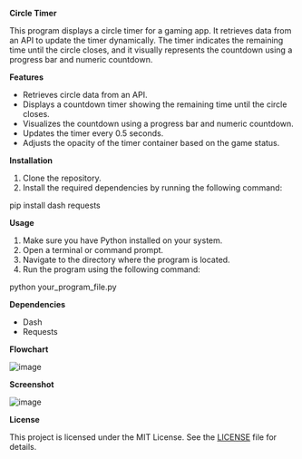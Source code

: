 **Circle Timer**

This program displays a circle timer for a gaming app. It retrieves data from an API to update the timer dynamically. The timer indicates the remaining time until the circle closes, and it visually represents the countdown using a progress bar and numeric countdown.

**Features**

-   Retrieves circle data from an API.
-   Displays a countdown timer showing the remaining time until the circle closes.
-   Visualizes the countdown using a progress bar and numeric countdown.
-   Updates the timer every 0.5 seconds.
-   Adjusts the opacity of the timer container based on the game status.

**Installation**

1.  Clone the repository.
2.  Install the required dependencies by running the following command:

pip install dash requests

**Usage**

1.  Make sure you have Python installed on your system.
2.  Open a terminal or command prompt.
3.  Navigate to the directory where the program is located.
4.  Run the program using the following command:

python your_program_file.py

**Dependencies**

-   Dash
-   Requests

**Flowchart**

![image](https://github.com/NotJeket/PUBGm-Circle-Timer/assets/37781149/6a5b2243-2cc0-4f35-adab-5cad5b5daf87)

**Screenshot**

![image](https://github.com/NotJeket/PUBGm-Circle-Timer/assets/37781149/39061206-be10-4d36-ab86-6aa3767ef634)


**License**

This project is licensed under the MIT License. See the [LICENSE](https://github.com/NotJeket/PUBGm-Circle-Timer/blob/main/LICENSE) file for details.
